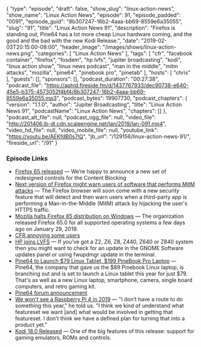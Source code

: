 {
  "type": "episode",
  "draft": false,
  "show_slug": "linux-action-news",
  "show_name": "Linux Action News",
  "episode": 91,
  "episode_padded": "0091",
  "episode_guid": "8b307247-16b2-4aaa-bb69-8559e6a35055",
  "slug": "91",
  "title": "Linux Action News 91",
  "description": "Firefox is standing out, Pine64 has a lot more cheap Linux hardware coming, and the good and the bad with the new Kodi Release.",
  "date": "2019-02-03T20:15:00-08:00",
  "header_image": "/images/shows/linux-action-news.png",
  "categories": [
    "Linux Action News"
  ],
  "tags": [
    "cfr",
    "facebook container",
    "firefox",
    "fosdem",
    "hp lvfs",
    "jupiter broadcasting",
    "kodi",
    "linux action show",
    "linux news podcast",
    "man in the middle",
    "mitm attacks",
    "mozilla",
    "pine64",
    "pinebook pro",
    "pinetab"
  ],
  "hosts": [
    "chris"
  ],
  "guests": [],
  "sponsors": [],
  "podcast_duration": "00:27:38",
  "podcast_file": "https://aphid.fireside.fm/d/1437767933/dec90738-e640-45e5-b375-4573052f4bf4/8b307247-16b2-4aaa-bb69-8559e6a35055.mp3",
  "podcast_bytes": 19907730,
  "podcast_chapters": {
    "version": "1.1.0",
    "author": "Jupiter Broadcasting",
    "title": "Linux Action News 91",
    "podcastName": "Linux Action News",
    "chapters": []
  },
  "podcast_alt_file": null,
  "podcast_ogg_file": null,
  "video_file": "http://201406.jb-dl.cdn.scaleengine.net/lan/2019/lan-091.mp4",
  "video_hd_file": null,
  "video_mobile_file": null,
  "youtube_link": "https://youtu.be/AEKfdB0s7lQ",
  "jb_url": "/129156/linux-action-news-91/",
  "fireside_url": "/91"
}


### Episode Links

  * [Firefox 65 released](https://blog.mozilla.org/blog/2019/01/29/todays-firefox-gives-users-more-control-over-their-privacy/ "Firefox 65 released") — We’re happy to announce a new set of redesigned controls for the Content Blocking
  * [Next version of Firefox might warn users of software that performs MitM attacks](https://www.zdnet.com/article/firefox-will-soon-warn-users-of-software-that-performs-mitm-attacks/ "Next version of Firefox might warn users of software that performs MitM attacks") — The Firefox browser will soon come with a new security feature that will detect and then warn users when a third-party app is performing a Man-in-the-Middle (MitM) attack by hijacking the user's HTTPS traffic.
  * [Mozilla halts Firefox 65 distribution on Windows](https://www.ghacks.net/2019/02/01/mozilla-halts-firefox-65-distribution-on-windows/ "Mozilla halts Firefox 65 distribution on Windows") — The organization released Firefox 65.0 for all supported operating systems a few days ago on January 29, 2019.
  * [CFR annoying some users](https://techdows.com/2019/02/mozilla-receives-criticism-for-showing-cfr-recommendations-in-firefox.html "CFR annoying some users")
  * [HP joins LVFS](https://blogs.gnome.org/hughsie/2019/02/01/please-welcome-hp-to-the-lvfs/ "HP joins LVFS") — If you’ve got a Z2, Z6, Z8, Z440, Z640 or Z840 system then you might want to check for an update in the GNOME Software updates panel or using fwupdmgr update in the terminal.
  * [Pine64 to Launch $79 Linux Tablet, $199 PineBook Pro Laptop](https://uk.pcmag.com/news/119425/pine64-to-launch-79-linux-tablet-199-pinebook-pro-laptop "Pine64 to Launch $79 Linux Tablet, $199 PineBook Pro Laptop") — Pine64, the company that gave us the $89 Pinebook Linux laptop, is branching out and is set to launch a Linux tablet this year for just $79. That's as well as a new Linux laptop, smartphone, camera, single board computers, and retro gaming kit.
  * [Pine64 forum announcement](https://forum.pine64.org/showthread.php?tid=7093 "Pine64 forum announcement")
  * [We won't see a Raspberry Pi 4 in 2019](https://www.tomshardware.co.uk/raspberry-pi-4-everything-we-know,news-59876.html "We won't see a Raspberry Pi 4 in 2019") — "I don’t have a route to do something this year," he told us. "I think we kind of understand what featureset we want [and] what would be involved in getting that featureset. I don’t think we have a defined plan for turning that into a product yet."
  * [Kodi 18.0 Released](https://kodi.tv/article/kodi-180 "Kodi 18.0 Released") — One of the big features of this release: support for gaming emulators, ROMs and controls. 


